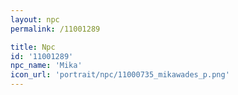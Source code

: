 ```yaml
---
layout: npc
permalink: /11001289

title: Npc
id: '11001289'
npc_name: 'Mika'
icon_url: 'portrait/npc/11000735_mikawades_p.png'
---
```

